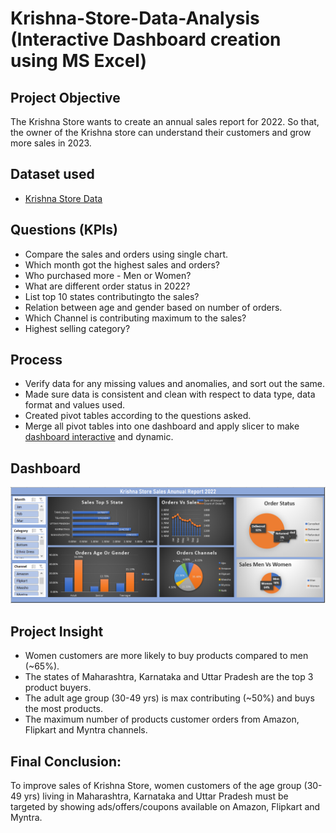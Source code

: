 # Krishna-Store-Data-Analysis (Interactive Dashboard creation using MS Excel)

## **Project Objective**

The Krishna Store wants to create an annual sales report for 2022. So that, the owner of the Krishna store can understand their customers and grow more sales in 2023.

## **Dataset used**
- <a href="https://github.com/rahulbhesare/Krishna-Store-Data-Analysis/blob/main/Krishna%20Store%20Project%20And%20Dashboard.xlsx">Krishna Store Data</a>

## **Questions (KPIs)**

- Compare the sales and orders using single chart.
- Which month got the highest sales and orders?
- Who purchased more - Men or Women?
- What are different order status in 2022?
- List top 10 states contributingto the sales?
- Relation between age and gender based on number of orders.
- Which Channel is contributing maximum to the sales?
- Highest selling category?



## **Process**

- Verify data for any missing values and anomalies, and sort out the same.
- Made sure data is consistent and clean with respect to data type, data format and values used.
- Created pivot tables according to the questions asked.
- Merge all pivot tables into one dashboard and apply slicer to make <a href="https://github.com/Krishnkumar542/Krishna-Store-Data-Analysis/blob/main/Krishna%20Store%20Dashboard.png">dashboard interactive</a> and dynamic.



## **Dashboard**

![Alt text of the image](https://github.com/rahulbhesare/Krishna-Store-Data-Analysis/blob/main/Krishna%20Store%20Dashboards.PNG)



## **Project Insight**

- Women customers are more likely to buy products compared to men (~65%).
- The states of Maharashtra, Karnataka and Uttar Pradesh are the top 3 product buyers.
- The adult age group (30-49 yrs) is max contributing (~50%) and buys the most products.
- The maximum number of products customer orders from Amazon, Flipkart and Myntra channels.



## **Final Conclusion:**

To improve sales of Krishna Store, women customers of the age group (30-49 yrs) living in Maharashtra, Karnataka and Uttar Pradesh must be targeted by showing ads/offers/coupons available on Amazon, Flipkart and Myntra.

